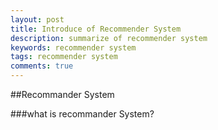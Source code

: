 ```yaml
---
layout: post
title: Introduce of Recommender System
description: summarize of recommender system
keywords: recommender system
tags: recommender system
comments: true
---
```


##Recommander System

###what is recommander System?
